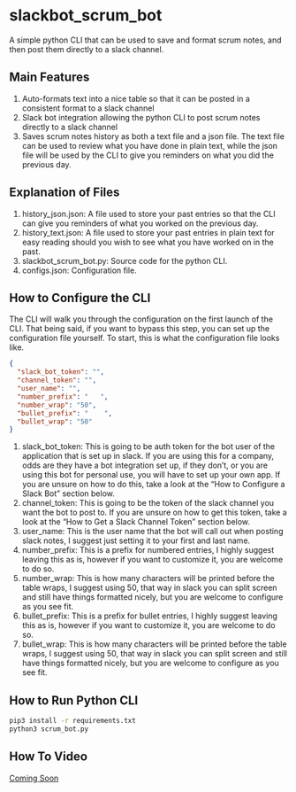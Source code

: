 # slackbot_scrum_bot
A simple python CLI that can be used to save and format scrum notes, and then post them directly to a slack channel.

## Main Features
1. Auto-formats text into a nice table so that it can be posted in a consistent format to a slack channel 
2. Slack bot integration allowing the python CLI to post scrum notes directly to a slack channel
3. Saves scrum notes history as both a text file and a json file. The text file can be used to review what you have done in plain text, while the json file will be used by the CLI to give you reminders on what you did the previous day. 

## Explanation of Files
1. history_json.json: A file used to store your past entries so that the CLI can give you reminders of what you worked on the previous day.
2. history_text.json: A file used to store your past entries in plain text for easy reading should you wish to see what you have worked on in the past.
3. slackbot_scrum_bot.py: Source code for the python CLI.
4. configs.json: Configuration file.  

## How to Configure the CLI
The CLI will walk you through the configuration on the first launch of the CLI. That being said, if you want to bypass this step, you can set up the configuration file yourself. To start, this is what the configuration file looks like. 
```json
{
  "slack_bot_token": "",
  "channel_token": "",
  "user_name": "",
  "number_prefix": "   ",
  "number_wrap": "50",
  "bullet_prefix": "    ",
  "bullet_wrap": "50"
}
```

1. slack_bot_token: This is going to be auth token for the bot user of the application that is set up in slack. If you are using this for a company, odds are they have a bot integration set up, if they don’t, or you are using this bot for personal use, you will have to set up your own app. If you are unsure on how to do this, take a look at the “How to Configure a Slack Bot” section below. 
2. channel_token: This is going to be the token of the slack channel you want the bot to post to. If you are unsure on how to get this token, take a look at the “How to Get a Slack Channel Token” section below.
3. user_name: This is the user name that the bot will call out when posting slack notes, I suggest just setting it to your first and last name. 
4. number_prefix: This is a prefix for numbered entries, I highly suggest leaving this as is, however if you want to customize it, you are welcome to do so.
5. number_wrap: This is how many characters will be printed before the table wraps, I suggest using 50, that way in slack you can split screen and still have things formatted nicely, but you are welcome to configure as you see fit.
6. bullet_prefix: This is a prefix for bullet entries, I highly suggest leaving this as is, however if you want to customize it, you are welcome to do so.
7. bullet_wrap: This is how many characters will be printed before the table wraps, I suggest using 50, that way in slack you can split screen and still have things formatted nicely, but you are welcome to configure as you see fit.


## How to Run Python CLI
```bash
pip3 install -r requirements.txt
python3 scrum_bot.py
```

## How To Video
[Coming Soon]()

